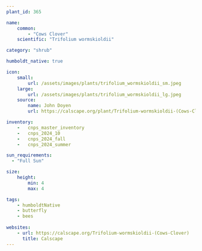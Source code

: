```yaml
---
plant_id: 365 

name: 
    common: 
        - "Cows Clover"  
    scientific: "Trifolium wormskioldii"

category: "shrub"

humboldt_native: true

icon: 
    small: 
        url: /assets/images/plants/trifolium_wormskioldii_sm.jpeg 
    large: 
        url: /assets/images/plants/trifolium_wormskioldii_lg.jpeg 
    source: 
        name: John Doyen 
        url: https://calscape.org/plant/Trifolium-wormskioldii-(Cows-Clover)/gallery 

inventory: 
    -   cnps_master_inventory
    -   cnps_2024_10
    -   cnps_2024_fall
    -   cnps_2024_summer

sun_requirements:
  - "Full Sun"

size:
    height: 
        min: 4
        max: 4

tags: 
    - humboldtNative
    - butterfly
    - bees
 
websites: 
    - url: https://calscape.org/Trifolium-wormskioldii-(Cows-Clover) 
      title: Calscape
---
```

